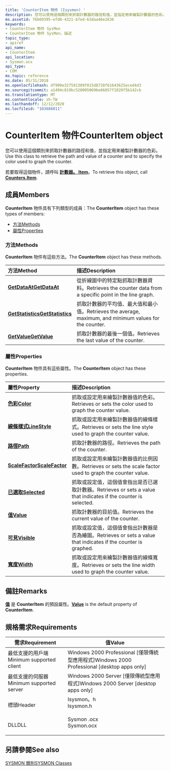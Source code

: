 ```yaml
---
title: 'CounterItem 物件 (Isysmon) '
description: 您可以使用這個類別來抓取計數器的路徑和值，並指定用來繪製計數器的色彩。 若要取得這個物件，請呼叫計數器。 Item。
ms.assetid: 76b69395-efd8-4321-b7ed-63daa46e2636
keywords:
- CounterItem 物件 SysMon
- CounterItem 物件 SysMon，描述
topic_type:
- apiref
api_name:
- CounterItem
api_location:
- Sysmon.ocx
api_type:
- COM
ms.topic: reference
ms.date: 05/31/2018
ms.openlocfilehash: df999e327591309f015d8720f61643625eced4d3
ms.sourcegitcommit: a1494c819bc5200050696e66057f1020f5b142cb
ms.translationtype: MT
ms.contentlocale: zh-TW
ms.lasthandoff: 12/12/2020
ms.locfileid: "103686011"
---
```

# <a name="counteritem-object"></a><span data-ttu-id="1dfd0-106">CounterItem 物件</span><span class="sxs-lookup"><span data-stu-id="1dfd0-106">CounterItem object</span></span>

<span data-ttu-id="1dfd0-107">您可以使用這個類別來抓取計數器的路徑和值，並指定用來繪製計數器的色彩。</span><span class="sxs-lookup"><span data-stu-id="1dfd0-107">Use this class to retrieve the path and value of a counter and to specify the color used to graph the counter.</span></span>

<span data-ttu-id="1dfd0-108">若要取得這個物件，請呼叫 [**計數器。 Item**](counters-item.md)。</span><span class="sxs-lookup"><span data-stu-id="1dfd0-108">To retrieve this object, call [**Counters.Item**](counters-item.md).</span></span>

## <a name="members"></a><span data-ttu-id="1dfd0-109">成員</span><span class="sxs-lookup"><span data-stu-id="1dfd0-109">Members</span></span>

<span data-ttu-id="1dfd0-110">**CounterItem** 物件具有下列類型的成員：</span><span class="sxs-lookup"><span data-stu-id="1dfd0-110">The **CounterItem** object has these types of members:</span></span>

-   [<span data-ttu-id="1dfd0-111">方法</span><span class="sxs-lookup"><span data-stu-id="1dfd0-111">Methods</span></span>](#methods)
-   [<span data-ttu-id="1dfd0-112">屬性</span><span class="sxs-lookup"><span data-stu-id="1dfd0-112">Properties</span></span>](#properties)

### <a name="methods"></a><span data-ttu-id="1dfd0-113">方法</span><span class="sxs-lookup"><span data-stu-id="1dfd0-113">Methods</span></span>

<span data-ttu-id="1dfd0-114">**CounterItem** 物件有這些方法。</span><span class="sxs-lookup"><span data-stu-id="1dfd0-114">The **CounterItem** object has these methods.</span></span>



| <span data-ttu-id="1dfd0-115">方法</span><span class="sxs-lookup"><span data-stu-id="1dfd0-115">Method</span></span>                                             | <span data-ttu-id="1dfd0-116">描述</span><span class="sxs-lookup"><span data-stu-id="1dfd0-116">Description</span></span>                                                                    |
|:---------------------------------------------------|:-------------------------------------------------------------------------------|
| [<span data-ttu-id="1dfd0-117">**GetDataAt**</span><span class="sxs-lookup"><span data-stu-id="1dfd0-117">**GetDataAt**</span></span>](counteritem-getdataat.md)         | <span data-ttu-id="1dfd0-118">從折線圖中的特定點抓取計數器資料。</span><span class="sxs-lookup"><span data-stu-id="1dfd0-118">Retrieves the counter data from a specific point in the line graph.</span></span><br/> |
| [<span data-ttu-id="1dfd0-119">**GetStatistics**</span><span class="sxs-lookup"><span data-stu-id="1dfd0-119">**GetStatistics**</span></span>](counteritem-getstatistics.md) | <span data-ttu-id="1dfd0-120">抓取計數器的平均值、最大值和最小值。</span><span class="sxs-lookup"><span data-stu-id="1dfd0-120">Retrieves the average, maximum, and minimum values for the counter.</span></span><br/> |
| [<span data-ttu-id="1dfd0-121">**GetValue**</span><span class="sxs-lookup"><span data-stu-id="1dfd0-121">**GetValue**</span></span>](counteritem-getvalue.md)           | <span data-ttu-id="1dfd0-122">抓取計數器的最後一個值。</span><span class="sxs-lookup"><span data-stu-id="1dfd0-122">Retrieves the last value of the counter.</span></span><br/>                            |



 

### <a name="properties"></a><span data-ttu-id="1dfd0-123">屬性</span><span class="sxs-lookup"><span data-stu-id="1dfd0-123">Properties</span></span>

<span data-ttu-id="1dfd0-124">**CounterItem** 物件具有這些屬性。</span><span class="sxs-lookup"><span data-stu-id="1dfd0-124">The **CounterItem** object has these properties.</span></span>



| <span data-ttu-id="1dfd0-125">屬性</span><span class="sxs-lookup"><span data-stu-id="1dfd0-125">Property</span></span>                                                  | <span data-ttu-id="1dfd0-126">描述</span><span class="sxs-lookup"><span data-stu-id="1dfd0-126">Description</span></span>                                                                     |
|:----------------------------------------------------------|:--------------------------------------------------------------------------------|
| [<span data-ttu-id="1dfd0-127">**色彩**</span><span class="sxs-lookup"><span data-stu-id="1dfd0-127">**Color**</span></span>](counteritem-color.md)<br/>             | <span data-ttu-id="1dfd0-128">抓取或設定用來繪製計數器值的色彩。</span><span class="sxs-lookup"><span data-stu-id="1dfd0-128">Retrieves or sets the color used to graph the counter value.</span></span><br/>         |
| [<span data-ttu-id="1dfd0-129">**線條樣式**</span><span class="sxs-lookup"><span data-stu-id="1dfd0-129">**LineStyle**</span></span>](counteritem-linestyle.md)<br/>     | <span data-ttu-id="1dfd0-130">抓取或設定用來繪製計數器值的線條樣式。</span><span class="sxs-lookup"><span data-stu-id="1dfd0-130">Retrieves or sets the line style used to graph the counter value.</span></span><br/>    |
| [<span data-ttu-id="1dfd0-131">**路徑**</span><span class="sxs-lookup"><span data-stu-id="1dfd0-131">**Path**</span></span>](counteritem-path.md)<br/>               | <span data-ttu-id="1dfd0-132">抓取計數器的路徑。</span><span class="sxs-lookup"><span data-stu-id="1dfd0-132">Retrieves the path of the counter.</span></span><br/>                                   |
| [<span data-ttu-id="1dfd0-133">**ScaleFactor**</span><span class="sxs-lookup"><span data-stu-id="1dfd0-133">**ScaleFactor**</span></span>](counteritem-scalefactor.md)<br/> | <span data-ttu-id="1dfd0-134">抓取或設定用來繪製計數器值的比例因數。</span><span class="sxs-lookup"><span data-stu-id="1dfd0-134">Retrieves or sets the scale factor used to graph the counter value.</span></span><br/>  |
| [<span data-ttu-id="1dfd0-135">**已選取**</span><span class="sxs-lookup"><span data-stu-id="1dfd0-135">**Selected**</span></span>](counteritem-selected.md)<br/>       | <span data-ttu-id="1dfd0-136">抓取或設定值，這個值會指出是否已選取計數器。</span><span class="sxs-lookup"><span data-stu-id="1dfd0-136">Retrieves or sets a value that indicates if the counter is selected.</span></span><br/> |
| [<span data-ttu-id="1dfd0-137">**值**</span><span class="sxs-lookup"><span data-stu-id="1dfd0-137">**Value**</span></span>](counteritem-value.md)<br/>             | <span data-ttu-id="1dfd0-138">抓取計數器的目前值。</span><span class="sxs-lookup"><span data-stu-id="1dfd0-138">Retrieves the current value of the counter.</span></span><br/>                          |
| [<span data-ttu-id="1dfd0-139">**可見**</span><span class="sxs-lookup"><span data-stu-id="1dfd0-139">**Visible**</span></span>](counteritem-visible.md)<br/>         | <span data-ttu-id="1dfd0-140">抓取或設定值，這個值會指出計數器是否為繪圖。</span><span class="sxs-lookup"><span data-stu-id="1dfd0-140">Retrieves or sets a value that indicates if the counter is graphed.</span></span><br/>  |
| [<span data-ttu-id="1dfd0-141">**寬度**</span><span class="sxs-lookup"><span data-stu-id="1dfd0-141">**Width**</span></span>](counteritem-width.md)<br/>             | <span data-ttu-id="1dfd0-142">抓取或設定用來繪製計數器值的線條寬度。</span><span class="sxs-lookup"><span data-stu-id="1dfd0-142">Retrieves or sets the line width used to graph the counter value.</span></span><br/>    |



 

## <a name="remarks"></a><span data-ttu-id="1dfd0-143">備註</span><span class="sxs-lookup"><span data-stu-id="1dfd0-143">Remarks</span></span>

<span data-ttu-id="1dfd0-144">[**值**](counteritem-value.md) 是 **CounterItem** 的預設屬性。</span><span class="sxs-lookup"><span data-stu-id="1dfd0-144">[**Value**](counteritem-value.md) is the default property of **CounterItem**.</span></span>

## <a name="requirements"></a><span data-ttu-id="1dfd0-145">規格需求</span><span class="sxs-lookup"><span data-stu-id="1dfd0-145">Requirements</span></span>



| <span data-ttu-id="1dfd0-146">需求</span><span class="sxs-lookup"><span data-stu-id="1dfd0-146">Requirement</span></span> | <span data-ttu-id="1dfd0-147">值</span><span class="sxs-lookup"><span data-stu-id="1dfd0-147">Value</span></span> |
|-------------------------------------|---------------------------------------------------------------------------------------|
| <span data-ttu-id="1dfd0-148">最低支援的用戶端</span><span class="sxs-lookup"><span data-stu-id="1dfd0-148">Minimum supported client</span></span><br/> | <span data-ttu-id="1dfd0-149">Windows 2000 Professional \[僅限傳統型應用程式\]</span><span class="sxs-lookup"><span data-stu-id="1dfd0-149">Windows 2000 Professional \[desktop apps only\]</span></span><br/>                            |
| <span data-ttu-id="1dfd0-150">最低支援的伺服器</span><span class="sxs-lookup"><span data-stu-id="1dfd0-150">Minimum supported server</span></span><br/> | <span data-ttu-id="1dfd0-151">Windows 2000 Server \[僅限傳統型應用程式\]</span><span class="sxs-lookup"><span data-stu-id="1dfd0-151">Windows 2000 Server \[desktop apps only\]</span></span><br/>                                  |
| <span data-ttu-id="1dfd0-152">標頭</span><span class="sxs-lookup"><span data-stu-id="1dfd0-152">Header</span></span><br/>                   | <dl> <span data-ttu-id="1dfd0-153"><dt>Isysmon。h</dt></span><span class="sxs-lookup"><span data-stu-id="1dfd0-153"><dt>Isysmon.h</dt></span></span> </dl>  |
| <span data-ttu-id="1dfd0-154">DLL</span><span class="sxs-lookup"><span data-stu-id="1dfd0-154">DLL</span></span><br/>                      | <dl> <span data-ttu-id="1dfd0-155"><dt>Sysmon .ocx</dt></span><span class="sxs-lookup"><span data-stu-id="1dfd0-155"><dt>Sysmon.ocx</dt></span></span> </dl> |



## <a name="see-also"></a><span data-ttu-id="1dfd0-156">另請參閱</span><span class="sxs-lookup"><span data-stu-id="1dfd0-156">See also</span></span>

<dl> <dt>

[<span data-ttu-id="1dfd0-157">SYSMON 類別</span><span class="sxs-lookup"><span data-stu-id="1dfd0-157">SYSMON Classes</span></span>](sysmon-classes.md)
</dt> </dl>

 

 





